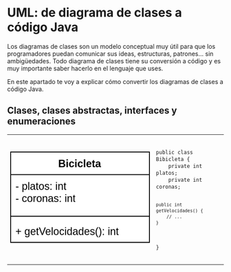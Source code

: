 # UML: de diagrama de clases a código Java
Los diagramas de clases son un modelo conceptual muy útil para que los programadores puedan comunicar sus ideas, estructuras, patrones… sin ambigüedades. Todo diagrama de clases tiene su conversión a código y es muy importante saber hacerlo en el lenguaje que uses.

En este apartado te voy a explicar cómo convertir los diagramas de clases a código Java.

## Clases, clases abstractas, interfaces y enumeraciones
<table>
	<tr>
		<td>
			<img src="./img/uml_bicicleta.png" alt="UML Bicicleta">
		</td>
		<td>
		<pre>
		<code>
public class Bibicleta {
    private int platos;
    private int coronas;

    public int getVelocidades() {
        // ...
    }
}
	</code>
	</pre>
		</td>
	</tr>
</table>
